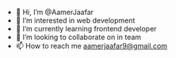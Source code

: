 - 👋 Hi, I’m @AamerJaafar
- 👀 I’m interested in web development
- 🌱 I’m currently learning frontend developer
- 💞️ I’m looking to collaborate on in team
- 📫 How to reach me aamerjaafar9@gmail.com

<!---
AamerJaafar/AamerJaafar is a ✨ special ✨ repository because its `README.md` (this file) appears on your GitHub profile.
You can click the Preview link to take a look at your changes.
--->
